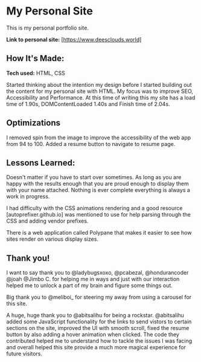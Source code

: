 # My Personal Site
This is my personal portfolio site.

**Link to personal site:** [https://www.deesclouds.world]

## How It's Made:

**Tech used:** HTML, CSS

Started thinking about the intention my design before I started building out the content for my personal site with HTML. My focus was to improve SEO, Accessibility and Performance. At this time of writing this my site has a load time of 1.90s, DOMContentLoaded 1.40s and Finish time of 2.04s. 

## Optimizations
I removed spin from the image to improve the accessibility of the web app from 94 to 100.
Added a resume button to navigate to resume page. 

## Lessons Learned:

Doesn't matter if you have to start over sometimes. As long as you are happy with the results enough that you are proud enough to display them with your name attached. Nothing is ever complete everything is always a work in progress.

I had difficulty with the CSS animations rendering and a good resource [autoprefixer.github.io] was mentioned to use for help parsing through the CSS and adding vendor prefixes. 

There is a web application called Polypane that makes it easier to see how sites render on various display sizes.

## Thank you!
 
I want to say thank you to @ladybugsxoxo, @pcabezal, @hondurancoder @joah @Jimbo C. for helping me in ways and just with our interaction helped me to unlock a part of my brain and figure some things out.

Big thank you to @meliboi_ for steering my away from using a carousel for this site.

A huge, huge thank you to @abitsalihu for being a rockstar. @abitsalihu added some JavaScript functionality for the links to send vistors to certain sections on the site, improved the UI with smooth scroll, fixed the resume button by also adding a hover animation when clicked. The code they contributed helped me to understand how to tackle the issues I was facing and overall helped this site provide a much more magical experience for future visitors.
